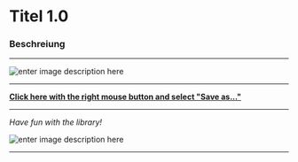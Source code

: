 # Titel 1.0
### Beschreiung
___

![enter image description here](https://i.imgur.com/1Lvp5Ug.gif)

___
**[Click here with the right mouse button and select "Save as..."](https://github.com/SoonGames/quest_libraries/blob/master/DevMode/DevMode.aslx)**

___

*Have fun with the library!*

![enter image description here](https://i.imgur.com/lNRf4L7.png)

___